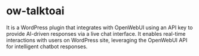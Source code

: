 # ow-talktoai
It is a WordPress plugin that integrates with OpenWebUI using an API key to provide AI-driven responses via a live chat interface. It enables real-time interactions with users on WordPress site, leveraging the OpenWebUI API for intelligent chatbot responses.
